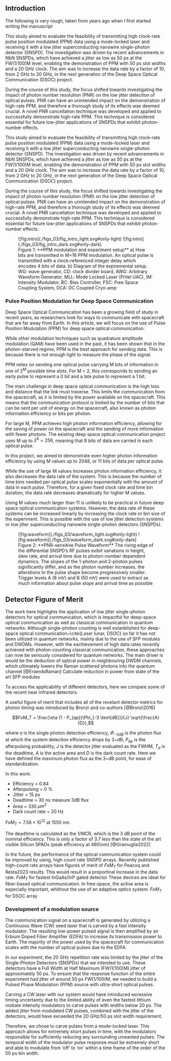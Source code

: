 ## Introduction

<!-- In paper -->

<span color=red markdown> The following is very rough, taken from years ago when I first started writing the manuscript </span>

<span class="bokeh" id="../code/test_1"></span>

This study aimed to evaluate the feasibility of transmitting high clock-rate pulse position modulated (PPM) data using a mode-locked laser and receiving it with a low jitter superconducting nanowire single-photon detector (SNSPD). The investigation was driven by recent advancements in NbN SNSPDs, which have achieved a jitter as low as 50 ps at the FW(1/100)M level, enabling the demonstration of PPM with 50 ps slot widths and a 20 GHz clock. The aim was to increase the data rate by a factor of 10, from 2 GHz to 20 GHz, in the next generation of the Deep Space Optical Communication (DSOC) project.

During the course of this study, the focus shifted towards investigating the impact of photon number resolution (PNR) on the low jitter detection of optical pulses. PNR can have an unintended impact on the demonstration of high-rate PPM, and therefore a thorough study of its effects was deemed crucial. A novel PNR cancellation technique was developed and applied to successfully demonstrate high-rate PPM. This technique is considered essential for future low-jitter applications of SNSPDs that exhibit photon-number effects.

This study aimed to evaluate the feasibility of transmitting high clock-rate pulse position modulated (PPM) data using a mode-locked laser and receiving it with a low jitter superconducting nanowire single-photon detector (SNSPD). The investigation was driven by recent advancements in NbN SNSPDs, which have achieved a jitter as low as 50 ps at the FW(1/100)M level, enabling the demonstration of PPM with 50 ps slot widths and a 20 GHz clock. The aim was to increase the data rate by a factor of 10, from 2 GHz to 20 GHz, in the next generation of the Deep Space Optical Communication (DSOC) project.

During the course of this study, the focus shifted towards investigating the impact of photon number resolution (PNR) on the low jitter detection of optical pulses. PNR can have an unintended impact on the demonstration of high-rate PPM, and therefore a thorough study of its effects was deemed crucial. A novel PNR cancellation technique was developed and applied to successfully demonstrate high-rate PPM. This technique is considered essential for future low-jitter applications of SNSPDs that exhibit photon-number effects.

<figure markdown> 
    <a name='fig:intro'></a> 
    ![fig:intro](./figs_03/fig_intro_light.svg#only-light)
    ![fig:intro](./figs_03/fig_intro_dark.svg#only-dark) 
    <figcaption markdown> Figure 1: **PPM modulation and experiment setup** a) How bits are transmitted in M=16 PPM modulation. An optical pulse is transmitted with a clock-referenced integer delay which encodes 4 bits of data. b) Diagram of the expiremental setup. WG: wave generator, CD: clock divider board, AWG: Arbitrary Waveform Generator, MLL: Mode Locked Laser (Pritel UAC), IM: Intensity Modulator, BC: Bias Controller, FSC: Free Space Coupling System, DCA: DC Coupled Cryo-amp</figcaption>
    </figure>

### Pulse Position Modulation for Deep Space Communication

Deep Space Optical Communication has been a growing field of study in recent years, as researchers look for ways to communicate with spacecraft that are far away from Earth. In this article, we will focus on the use of Pulse Position Modulation (PPM) for deep space optical communication.

While other modulation techniques such as quadrature amplitude modulation (QAM) have been used in the past, it has been shown that in the photon-starved regime, PPM is the best approach for sending data. This is because there is not enough light to measure the phase of the signal.

PPM relies on sending one optical pulse carrying M bits of information in one of $2^M$ possible time slots. For M = 2, this corresponds to sending an early pulse to represent a 0 bit and a late pulse to represent a 1 bit.

The main challenge in deep space optical communication is the high loss and distance that the link must traverse. This limits the communication from the spacecraft, as it is limited by the power available on the spacecraft. This means that the communication protocol is limited by the number of bits that can be sent per unit of energy on the spacecraft, also known as photon information efficiency or bits per photon.

For large M, PPM achieves high photon information efficiency, allowing for the saving of power on the spacecraft and the sending of more information with fewer photons. The existing deep space optical communication project uses M up to $2^8 = 256$, meaning that 8 bits of data are carried in each optical pulse.

In this project, we aimed to demonstrate even higher photon information efficiency by using M values up to 2048, or 11 bits of data per optical pulse.

While the use of large M values increases photon information efficiency, it also decreases the data rate of the system. This is because the number of time bins needed per optical pulse scales exponentially with the amount of data in each pulse. Therefore, for a given fixed clock rate and time bin duration, the data rate decreases dramatically for higher M values.

Using M values much larger than 11 is unlikely to be practical in future deep space optical communication systems. However, the data rate of these systems can be increased linearly by increasing the clock rate or bin size of the experiment. This is possible with the use of low jitter detection systems or low jitter superconducting nanowire single-photon detectors (SNSPDs).

<figure markdown> 
    <a name='fig:waveform'></a> 
    ![fig:waveform](./figs_03/waveform_light.svg#only-light)
    ![fig:waveform](./figs_03/waveform_dark.svg#only-dark) 
    <figcaption markdown> Figure 2: **PNR-sensitive Pulse Waveform** The rising edge of the differential SNSPD’s RF pulses exibit variations in height, slew rate, and arrival time due to photon-number dependent dynamics. The slopes of the 1-photon and 2-photon pulses significantly differ, and as the photon number increases, the alterations to the pulse shape become progressively smaller. Trigger levels A (8 mV) and B (50 mV) were used to extract as much information about pulse slope and arrival time as possible</figcaption>
    </figure>

## Detector Figure of Merit

The work here highlights the application of low jitter single-photon detectors for optical communication, which is impactful for deep-space optical communication as well as classical communication in quantum networks. Although single-photon counting is well estanblished for deep-space optical communication\~\cite{Laser lunar, DSOC} so far it has not been ulitized in quantum networks, mainly due to the use of SFP modules and DWDMs. However, with the eachievement of high data rates recently achieved with photon-counting classical communication, these approaches can now be seriously considered for quantum networks. The main driver is would be the deduction of optical power in neighbouring DWDM channels, which ultimately lowers the Raman scattered photons into the quantum channel [@EraerdsRaman] <span color="red" markdown>Calculate reduction in power from state of the art SFP modules</span>

To access the applicability of different detectors, here we compare some of the recent near infrared detectors.

A useful figure of merit that includes all of the revelant detector metrics for photon timing was introduced by Bronzi and co-authors [@Bronzi2016]

$$FoM_T = \frac{\eta  (1 - P_{ap})\Phi_{-3 \text{dB}}}{J} \sqrt{\frac{A}{D}},$$

where $\eta$ is the single photon detection efficiency, $\Phi_{-3 \text{dB}}$ is the photon flux at which the system detection efficiency drops by 3\~dB, $P_{ap}$ is the afterpulsing probability, $J$ is the detector jitter evaluated as the FWHM, $T_d$ is the deadtime, $A$ is the active area and $D$ is the dark count rate. Here we have defined the maximum photon flux as the 3\~dB point, for ease of standardization.

In this work:

-   Efficiency = 0.84
-   Afterpulsing = 0 %
-   Jitter = 15 ps
-   Deadtime = 30 ns <span color="red" markdown>measure 3dB flux</span>
-   Area = 330 $\mu m^2$
-   Dark count rate = 20 Hz

$FoM_T = 7.58 \times 10^{12}$ at 1550 nm.

The deadtime is calculated as the 1/MCR, which is the 3 dB point of the nominal efficiency. This is only a factor of 3.7 less than the state of the art visible Silicon SPADs (peak efficiency at 480\nm) [@Gramuglia2022]

In the future, the performance of the optical communication system could be improved by using, high count rate SNSPD arrays. Recently published high-count rate arrays have figures of merit of <span color="red" markdown>$FoM_T$ for Peacoq and Resta2023 results</span>. This would result in a proportinal increase in the data rate. <span color="red" markdown>$FoM_T$ for fastest InGaAs/InP gated detector</span> These devices are ideal for fiber-based optical communication. In free-space, the active area is especially important, whithout the use of an adaptive optics system. <span color="red" markdown>$FoM_T$ for DSOC array</span>

### Development of a modulation source

The communication signal on a spacecraft is generated by utilizing a Continuous Wave (CW) seed laser that is carved by a fast intensity modulator. The resulting low-power pulsed signal is then amplified by an Erbium Doped Fiber Amplifier (EDFA) to increase its transmission power to Earth. The majority of the power used by the spacecraft for communication scales with the number of optical pulses due to the EDFA.

In our experiment, the 20 GHz repetition rate was limited by the jitter of the Single-Photon Detectors (SNSPDs) that we intended to use. These detectors have a Full Width at Half Maximum (FW(1/100)M) jitter of approximately 50 ps. To ensure that the response function of the entire experiment had jitter of around 50 ps FW(1/100)M, we needed to build a Pulsed Phase Modulation (PPM) source with ultra-short optical pulses.

Carving a CW laser with our system would have introduced excessive timing uncertainty due to the limited ability of even the fastest lithium niobate intensity modulators to carve pulses with widths below 20 ps. The added jitter from modulated CW pulses, combined with the jitter of the detectors, would have exceeded the 20 GHz/50 ps slot width requirement.

Therefore, we chose to carve pulses from a mode-locked laser. This approach allows for extremely short pulses in time, with the modulators responsible for sufficiently reducing any surrounding unwanted pulses. The temporal width of the modulator pulse response must be extremely short and able to modulate from ‘off’ to ‘on’ within a time frame of the order of the 50 ps bin width.
